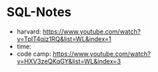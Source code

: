 # SQL-Notes
- harvard: https://www.youtube.com/watch?v=TplT4qjz1RQ&list=WL&index=1
- time: 
- code camp: https://www.youtube.com/watch?v=HXV3zeQKqGY&list=WL&index=3
